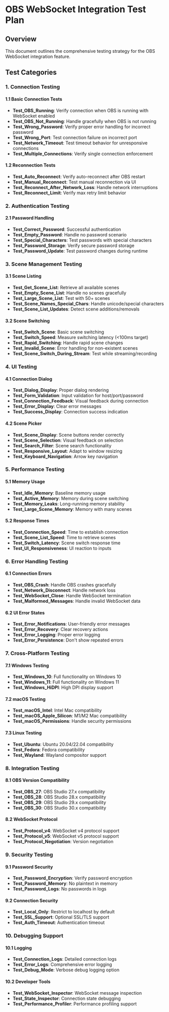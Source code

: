 # OBS WebSocket Integration Test Plan

## Overview
This document outlines the comprehensive testing strategy for the OBS WebSocket integration feature.

## Test Categories

### 1. Connection Testing

#### 1.1 Basic Connection Tests
- **Test_OBS_Running**: Verify connection when OBS is running with WebSocket enabled
- **Test_OBS_Not_Running**: Handle gracefully when OBS is not running
- **Test_Wrong_Password**: Verify proper error handling for incorrect password
- **Test_Wrong_Port**: Test connection failure on incorrect port
- **Test_Network_Timeout**: Test timeout behavior for unresponsive connections
- **Test_Multiple_Connections**: Verify single connection enforcement

#### 1.2 Reconnection Tests
- **Test_Auto_Reconnect**: Verify auto-reconnect after OBS restart
- **Test_Manual_Reconnect**: Test manual reconnection via UI
- **Test_Reconnect_After_Network_Loss**: Handle network interruptions
- **Test_Reconnect_Limit**: Verify max retry limit behavior

### 2. Authentication Testing

#### 2.1 Password Handling
- **Test_Correct_Password**: Successful authentication
- **Test_Empty_Password**: Handle no password scenario
- **Test_Special_Characters**: Test passwords with special characters
- **Test_Password_Storage**: Verify secure password storage
- **Test_Password_Update**: Test password changes during runtime

### 3. Scene Management Testing

#### 3.1 Scene Listing
- **Test_Get_Scene_List**: Retrieve all available scenes
- **Test_Empty_Scene_List**: Handle no scenes gracefully
- **Test_Large_Scene_List**: Test with 50+ scenes
- **Test_Scene_Names_Special_Chars**: Handle unicode/special characters
- **Test_Scene_List_Updates**: Detect scene additions/removals

#### 3.2 Scene Switching
- **Test_Switch_Scene**: Basic scene switching
- **Test_Switch_Speed**: Measure switching latency (<100ms target)
- **Test_Rapid_Switching**: Handle rapid scene changes
- **Test_Invalid_Scene**: Error handling for non-existent scenes
- **Test_Scene_Switch_During_Stream**: Test while streaming/recording

### 4. UI Testing

#### 4.1 Connection Dialog
- **Test_Dialog_Display**: Proper dialog rendering
- **Test_Form_Validation**: Input validation for host/port/password
- **Test_Connection_Feedback**: Visual feedback during connection
- **Test_Error_Display**: Clear error messages
- **Test_Success_Display**: Connection success indication

#### 4.2 Scene Picker
- **Test_Scene_Display**: Scene buttons render correctly
- **Test_Scene_Selection**: Visual feedback on selection
- **Test_Search_Filter**: Scene search functionality
- **Test_Responsive_Layout**: Adapt to window resizing
- **Test_Keyboard_Navigation**: Arrow key navigation

### 5. Performance Testing

#### 5.1 Memory Usage
- **Test_Idle_Memory**: Baseline memory usage
- **Test_Active_Memory**: Memory during scene switching
- **Test_Memory_Leaks**: Long-running memory stability
- **Test_Large_Scene_Memory**: Memory with many scenes

#### 5.2 Response Times
- **Test_Connection_Speed**: Time to establish connection
- **Test_Scene_List_Speed**: Time to retrieve scenes
- **Test_Switch_Latency**: Scene switch response time
- **Test_UI_Responsiveness**: UI reaction to inputs

### 6. Error Handling Testing

#### 6.1 Connection Errors
- **Test_OBS_Crash**: Handle OBS crashes gracefully
- **Test_Network_Disconnect**: Handle network loss
- **Test_WebSocket_Close**: Handle WebSocket termination
- **Test_Malformed_Messages**: Handle invalid WebSocket data

#### 6.2 UI Error States
- **Test_Error_Notifications**: User-friendly error messages
- **Test_Error_Recovery**: Clear recovery actions
- **Test_Error_Logging**: Proper error logging
- **Test_Error_Persistence**: Don't show repeated errors

### 7. Cross-Platform Testing

#### 7.1 Windows Testing
- **Test_Windows_10**: Full functionality on Windows 10
- **Test_Windows_11**: Full functionality on Windows 11
- **Test_Windows_HiDPI**: High DPI display support

#### 7.2 macOS Testing
- **Test_macOS_Intel**: Intel Mac compatibility
- **Test_macOS_Apple_Silicon**: M1/M2 Mac compatibility
- **Test_macOS_Permissions**: Handle security permissions

#### 7.3 Linux Testing
- **Test_Ubuntu**: Ubuntu 20.04/22.04 compatibility
- **Test_Fedora**: Fedora compatibility
- **Test_Wayland**: Wayland compositor support

### 8. Integration Testing

#### 8.1 OBS Version Compatibility
- **Test_OBS_27**: OBS Studio 27.x compatibility
- **Test_OBS_28**: OBS Studio 28.x compatibility
- **Test_OBS_29**: OBS Studio 29.x compatibility
- **Test_OBS_30**: OBS Studio 30.x compatibility

#### 8.2 WebSocket Protocol
- **Test_Protocol_v4**: WebSocket v4 protocol support
- **Test_Protocol_v5**: WebSocket v5 protocol support
- **Test_Protocol_Negotiation**: Version negotiation

### 9. Security Testing

#### 9.1 Password Security
- **Test_Password_Encryption**: Verify password encryption
- **Test_Password_Memory**: No plaintext in memory
- **Test_Password_Logs**: No passwords in logs

#### 9.2 Connection Security
- **Test_Local_Only**: Restrict to localhost by default
- **Test_SSL_Support**: Optional SSL/TLS support
- **Test_Auth_Timeout**: Authentication timeout

### 10. Debugging Support

#### 10.1 Logging
- **Test_Connection_Logs**: Detailed connection logs
- **Test_Error_Logs**: Comprehensive error logging
- **Test_Debug_Mode**: Verbose debug logging option

#### 10.2 Developer Tools
- **Test_WebSocket_Inspector**: WebSocket message inspection
- **Test_State_Inspector**: Connection state debugging
- **Test_Performance_Profiler**: Performance profiling support